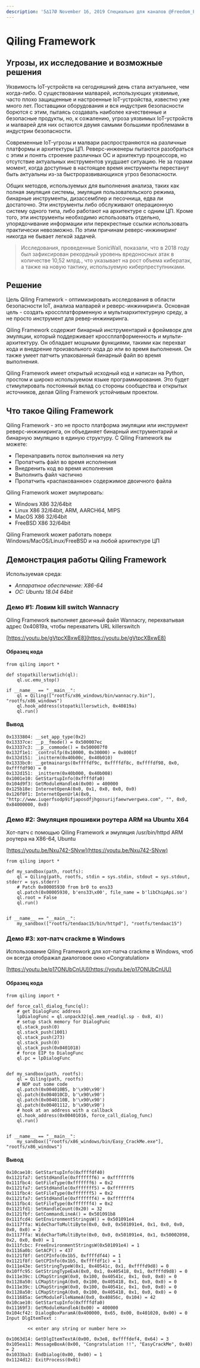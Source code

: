```yaml
---
description: '5∆17Ø November 16, 2019 Специально для каналов @Freedom_Fox и @in51d3'
---
```


# Qiling Framework

## **Угрозы, их исследование и возможные решения**

Уязвимость IoT-устройств на сегодняшний день стала актуальнее, чем когда-либо. О существовании малварей, использующих уязвимые, часто плохо защищенные и настроенные IoT-устройства, известно уже много лет. Поставщики оборудования и вся индустрия безопасности борются с этим, пытаясь создавать наиболее качественные и безопасные продукты, но, к сожалению, угроза уязвимых IoT-устройств и малварей для них остаются двумя самыми большими проблемами в индустрии безопасности.

Современные IoT-угрозы и малвари распространяются на различные платформы и архитектуры ЦП. Реверс-инженеры пытаются разобраться с этим и понять строение различных ОС и архитектур процессорв, но отсутствие актуальных инструментов ухудшает ситуацию. Не за горами момент, когда доступные в настоящее время инструменты перестанут быть актуальны из-за быстроразвивающихся угроз безопасности.

Общих методов, используемых для выполнения анализа, таких как полная эмуляция системы, эмуляция пользовательского режима, бинарные инструменты, дизассемблер и песочница, едва ли достаточно. Эти инструменты либо обслуживают операционную систему одного типа, либо работают на архитектуре с одним ЦП. Кроме того, эти инструменты необходимо использовать отдельно, упорядочивание информации или перекрестные ссылки использовать практически невозможно. По этим причинам реверс-инжиниринг никогда не бывает легкой задачей.

> Исследования, проведенные SonicWall, показали, что в 2018 году был зафиксирован рекордный уровень вредоносных атак в количестве 10,52 млрд., что указывает на рост объема кибератак, а также на новую тактику, используемую киберпреступниками.

## **Решение**

Цель Qiling Framework - оптимизировать исследования в области безопасности IoT, анализа малварей и реверс-инжиниринга. Основная цель - создать кроссплатформенную и мультиархитектурную среду, а не просто инструмент для ревер-инжиниринга.

Qiling Framework содержит бинарный инструментарий и фреймворк для эмуляции, который поддерживает кроссплатформенность и мульти-архитектуру. Он обладает мощными функциями, такими как перехват кода и внедрение произвольного кода до или во время выполнения. Он также умеет патчить упакованный бинарный файл во время выполнения.

Qiling Framework имеет открытый исходный код и написан на Python, простом и широко используемом языке программирования. Это будет стимулировать постоянный вклад со стороны сообщества и открытых источников, делая Qiling Framework устойчивым проектом.

## **Что такое Qiling Framework**

Qiling Framework - это не просто платформа эмуляции или инструмент реверс-инжиниринга, он объединяет бинарный инструментарий и бинарную эмуляцию в единую структуру. С Qiling Framework вы можете:

* Перенаправить поток выполнения на лету
* Пропатчить файл во время исполнения
* Внедренить код во время исполнения
* Выполнить файл частично
* Пропатчить «распакованное» содержимое двоичного файла

Qiling Framework может эмулировать:

* Windows X86 32/64bit
* Linux X86 32/64bit, ARM, AARCH64, MIPS
* MacOS X86 32/64bit
* FreeBSD X86 32/64bit

Qiling Framework может работать поверх Windows/MacOS/Linux/FreeBSD и на любой архитектуре ЦП

## **Демонстрация работы Qiling Framework**

Используемая среда:

* _Аппаратное обеспечение: X86-64_
* _ОС: Ubuntu 18.04 64bit_

### **Демо \#1: Ловим kill switch Wannacry**

Qiling Framework выполняет двоичный файл Wannacry, перехватывая адрес 0x40819a, чтобы перехватить URL killerswitch

[https://youtu.be/gVtpcXBxwE8](https://youtu.be/gVtpcXBxwE8)

#### **Образец кода**

```text
from qiling import *

def stopatkillerswtich(ql):
    ql.uc.emu_stop()

if __name__ == "__main__":
    ql = Qiling(["rootfs/x86_windows/bin/wannacry.bin"], "rootfs/x86_windows")
    ql.hook_address(stopatkillerswtich, 0x40819a)
    ql.run()
```

#### **Вывод**

```text
0x1333804: __set_app_type(0x2)
0x13337ce: __p__fmode() = 0x500007ec
0x13337c3: __p__commode() = 0x500007f0
0x132f1e1: _controlfp(0x10000, 0x30000) = 0x8001f
0x132d151: _initterm(0x40b00c, 0x40b010)
0x1333bc0: __getmainargs(0xffffdf9c, 0xffffdf8c, 0xffffdf98, 0x0, 0xffffdf90) = 0
0x132d151: _initterm(0x40b000, 0x40b008)
0x1001e10: GetStartupInfo(0xffffdfa0)
0x104d9f3: GetModuleHandleA(0x00) = 400000
0x125b18e: InternetOpenA(0x0, 0x1, 0x0, 0x0, 0x0)
0x126f0f1: InternetOpenUrlA(0x0, "http://www.iuqerfsodp9ifjaposdfjhgosurijfaewrwergwea.com", "", 0x0, 0x84000000, 0x0)
```

### **Демо \#2: Эмуляция прошивки роутера ARM на Ubuntu X64**

Хот-патч с помощью Qiling Framework и эмуляция /usr/bin/httpd ARM роутера на X86-64, Ubuntu

[https://youtu.be/Nxu742-SNvw](https://youtu.be/Nxu742-SNvw)

```text
from qiling import *

def my_sandbox(path, rootfs):
    ql = Qiling(path, rootfs, stdin = sys.stdin, stdout = sys.stdout, stderr = sys.stderr)
    # Patch 0x00005930 from br0 to ens33
    ql.patch(0x00005930, b'ens33\x00', file_name = b'libChipApi.so')
    ql.root = False
    ql.run()


if __name__ == "__main__":
    my_sandbox(["rootfs/tendaac15/bin/httpd"], "rootfs/tendaac15")
```

### **Демо \#3: хот-патч crackme в Windows**

Использование Qiling Framework для хот-патча crackme в Windows, чтоб он всегда отображал диалоговое окно «Congratulation»

[https://youtu.be/p17ONUbCnUU](https://youtu.be/p17ONUbCnUU)

#### **Образец кода**

```text
from qiling import *

def force_call_dialog_func(ql):
    # get DialogFunc address
    lpDialogFunc = ql.unpack32(ql.mem_read(ql.sp - 0x8, 4))
    # setup stack memory for DialogFunc
    ql.stack_push(0)
    ql.stack_push(1001)
    ql.stack_push(273)
    ql.stack_push(0)
    ql.stack_push(0x0401018)
    # force EIP to DialogFunc
    ql.pc = lpDialogFunc


def my_sandbox(path, rootfs):
    ql = Qiling(path, rootfs)
    # NOP out some code
    ql.patch(0x004010B5, b'\x90\x90')
    ql.patch(0x004010CD, b'\x90\x90')
    ql.patch(0x0040110B, b'\x90\x90')
    ql.patch(0x00401112, b'\x90\x90')
    # hook at an address with a callback
    ql.hook_address(0x00401016, force_call_dialog_func)
    ql.run()


if __name__ == "__main__":
    my_sandbox(["rootfs/x86_windows/bin/Easy_CrackMe.exe"], "rootfs/x86_windows")
```

#### **Вывод**

```text
0x10cae10: GetStartupInfo(0xffffdf40)
0x1121fa7: GetStdHandle(0xfffffff6) = 0xfffffff6
0x111fbc4: GetFileType(0xfffffff6) = 0x2
0x1121fa7: GetStdHandle(0xfffffff5) = 0xfffffff5
0x111fbc4: GetFileType(0xfffffff5) = 0x2
0x1121fa7: GetStdHandle(0xfffffff4) = 0xfffffff4
0x111fbc4: GetFileType(0xfffffff4) = 0x2
0x1121fd1: SetHandleCount(0x20) = 32
0x1121fbf: GetCommandLineA() = 0x501091b8
0x111fcd4: GetEnvironmentStringsW() = 0x501091e4
0x1117ffa: WideCharToMultiByte(0x0, 0x0, 0x501091e4, 0x1, 0x0, 0x0, 0x0, 0x0) = 2
0x1117ffa: WideCharToMultiByte(0x0, 0x0, 0x501091e4, 0x1, 0x50002098, 0x2, 0x0, 0x0) = 1
0x111fcbc: FreeEnvironmentStringsW(0x501091e4) = 1
0x1116a0b: GetACP() = 437
0x1121f8f: GetCPInfo(0x1b5, 0xffffdf44) = 1
0x1121f8f: GetCPInfo(0x1b5, 0xffffdf1c) = 1
0x111e43e: GetStringTypeW(0x1, 0x40541c, 0x1, 0xffffd9d8) = 0
0x10ffc95: GetStringTypeExA(0x0, 0x1, 0x405418, 0x1, 0xffffd9d8) = 0
0x111e39c: LCMapStringW(0x0, 0x100, 0x40541c, 0x1, 0x0, 0x0) = 0
0x1128a50: LCMapStringA(0x0, 0x100, 0x405418, 0x1, 0x0, 0x0) = 0
0x111e39c: LCMapStringW(0x0, 0x100, 0x40541c, 0x1, 0x0, 0x0) = 0
0x1128a50: LCMapStringA(0x0, 0x100, 0x405418, 0x1, 0x0, 0x0) = 0
0x111685a: GetModuleFileNameA(0x0, 0x40856c, 0x104) = 42
0x10cae10: GetStartupInfo(0xffffdfa0)
0x11169f3: GetModuleHandleA(0x00) = 400000
0x104cf42: DialogBoxParamA(0x400000, 0x65, 0x00, 0x401020, 0x00) = 0
Input DlgItemText :

        << enter any string or number here >>

0x1063d14: GetDlgItemTextA(0x00, 0x3e8, 0xffffdef4, 0x64) = 3
0x105ea11: MessageBoxA(0x00, "Congratulation !!", "EasyCrackMe", 0x40) = 2
0x1033ba3: EndDialog(0x00, 0x00) = 1
0x1124d12: ExitProcess(0x01)
```

